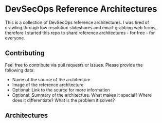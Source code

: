 # DevSecOps Reference Architectures

This is a collection of DevSecOps reference architectures. I was tired of crawling through low resolution slideshares and email-grabbing web forms, therefore I started this repo to share reference architectures - for free - for everyone.

## Contributing

Feel free to contribute via pull requests or issues. Please provide the following data:
* Name of the source of the architecture
* Image of the reference architecture
* Optional: Link to the source for more information
* Optional: Summary of the architecture. What makes it special? Where does it differentiate? What is the problem it solves?

## Architectures
